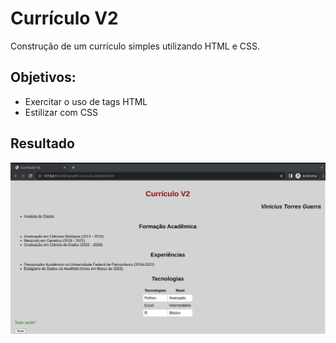 
# Currículo V2
Construção de um currículo simples utilizando HTML e CSS.

## Objetivos:
- Exercitar o uso de tags HTML
- Estilizar com CSS

## Resultado
<img src="../img/curriculoV2.png" alt="Preview Curriculo V2" width="" height="" />
